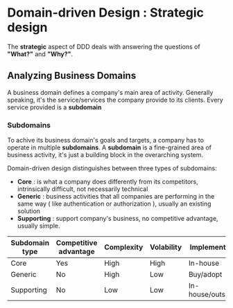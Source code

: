 # Domain-driven Design : Strategic design

The **strategic** aspect of DDD deals with answering the questions of **"What?"** and **"Why?"**.

## Analyzing Business Domains

A business domain defines a company's main area of activity. Generally speaking, it's the service/services the company provide to its clients. Every service provided is a **subdomain**

### Subdomains

To achive its business domain's goals and targets, a company has to operate in multiple **subdomains**. A **subdomain** is a fine-grained area of business activity, it's just a building block in the overarching system.

Domain-driven design distinguishes between three types of subdomains:
- **Core** : is what a company does differently from its competitors, intrinsically difficult, not necessarily technical
- **Generic** : business activities that all companies are performing in the same way ( like authentication or authorization ), usually an existing solution
- **Supporting** : support company's business, no competitive advantage, usually simple.

| Subdomain type | Competitive advantage | Complexity | Volability | Implementation     | Problem     |
|----------------|-----------------------|------------|------------|--------------------|-------------|
| Core           | Yes                   | High       | High       | In-house           | Interesting |
| Generic        | No                    | High       | Low        | Buy/adopt          | Solved      |
| Supporting     | No                    | Low        | Low        | In-house/outsource | Obvious     |
